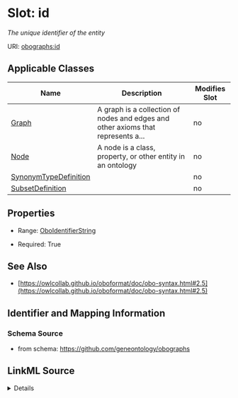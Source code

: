

# Slot: id


_The unique identifier of the entity_



URI: [obographs:id](https://github.com/geneontology/obographs/id)



<!-- no inheritance hierarchy -->





## Applicable Classes

| Name | Description | Modifies Slot |
| --- | --- | --- |
| [Graph](Graph.md) | A graph is a collection of nodes and edges and other axioms that represents a... |  no  |
| [Node](Node.md) | A node is a class, property, or other entity in an ontology |  no  |
| [SynonymTypeDefinition](SynonymTypeDefinition.md) |  |  no  |
| [SubsetDefinition](SubsetDefinition.md) |  |  no  |







## Properties

* Range: [OboIdentifierString](OboIdentifierString.md)

* Required: True





## See Also

* [https://owlcollab.github.io/oboformat/doc/obo-syntax.html#2.5](https://owlcollab.github.io/oboformat/doc/obo-syntax.html#2.5)

## Identifier and Mapping Information







### Schema Source


* from schema: https://github.com/geneontology/obographs




## LinkML Source

<details>
```yaml
name: id
description: The unique identifier of the entity
from_schema: https://github.com/geneontology/obographs
see_also:
- https://owlcollab.github.io/oboformat/doc/obo-syntax.html#2.5
rank: 1000
identifier: true
alias: id
domain_of:
- Graph
- Node
- SubsetDefinition
- SynonymTypeDefinition
range: OboIdentifierString
required: true

```
</details>